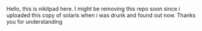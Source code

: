 Hello, this is nikitpad here.
I might be removing this repo soon since i uploaded this copy of solaris when i was drunk and found out now.
Thanks you for understanding
